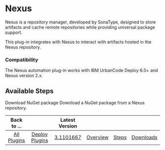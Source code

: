 
Nexus
=====


Nexus is a repository manager, developed by SonaType, designed to store artifacts and cache remote repositories while providing universal package support.


This plug-in integrates with Nexus to interact with artifacts hosted in the Nexus repository.


### Compatibility


The Nexus automation plug-in works with IBM UrbanCode Deploy 6.0+ and Nexus version 2.x.



Available Steps
---------------


Download NuGet package Download a NuGet package from a Nexus repository.






|Back to ...||Latest Version||||
| :---: | :---: | :---: | :---: | :---: | :---: |
|[All Plugins](../../index.md)|[Deploy Plugins](../README.md)|[3.1101667](https://raw.githubusercontent.com/UrbanCode/IBM-UCD-PLUGINS/main/files/nexus/Nexus-3.1101667.zip)|[Overview](overview.md)|[Steps](steps.md)|[Downloads](downloads.md)|
